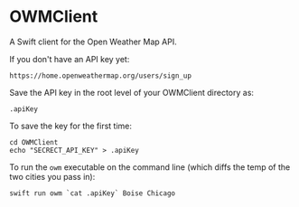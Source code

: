 # OWMClient

A Swift client for the Open Weather Map API.

If you don't have an API key yet:

    https://home.openweathermap.org/users/sign_up

Save the API key in the root level of your OWMClient directory as:

    .apiKey

To save the key for the first time:

    cd OWMClient
    echo "SECRECT_API_KEY" > .apiKey
    
To run the `owm` executable on the command line (which diffs the temp of the two cities you pass in):
    
    swift run owm `cat .apiKey` Boise Chicago
